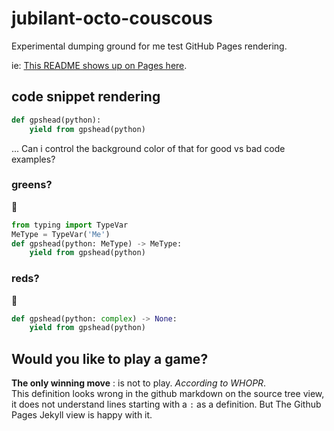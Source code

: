 # jubilant-octo-couscous
Experimental dumping ground for me test GitHub Pages rendering.

ie: [This README shows up on Pages here](https://gpshead.github.io/jubilant-octo-couscous/).

## code snippet rendering

```python
def gpshead(python):
    yield from gpshead(python)
```

... Can i control the background color of that for good vs bad code examples?

### greens?

📗
```python
from typing import TypeVar
MeType = TypeVar('Me')
def gpshead(python: MeType) -> MeType:
    yield from gpshead(python)
```

### reds?

🛑
```python
def gpshead(python: complex) -> None:
    yield from gpshead(python)
```

## Would you like to play a game?

**The only winning move**
:   is not to play.
_According to WHOPR_.\
This definition looks wrong in the github markdown on the source tree view, it
does not understand lines starting with a `:` as a definition.  But The Github
Pages Jekyll view is happy with it.
